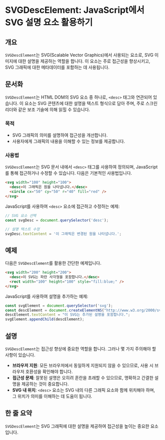 <!--
Meta Description: # SVGDescElement: JavaScript에서 SVG 설명 요소 활용하기 ## 개요 `SVGDescElement`는 SVG(Scalable Vector Graphics)에서 사용되는 요소로, SVG 이미지에 대한 설명을 제공하는 역할을 합니다. 이 요소는 주로...
Meta Keywords: svg, desc, svgdescelement, 설명을, 있습니다
-->

# SVGDescElement: JavaScript에서 SVG 설명 요소 활용하기

## 개요
`SVGDescElement`는 SVG(Scalable Vector Graphics)에서 사용되는 요소로, SVG 이미지에 대한 설명을 제공하는 역할을 합니다. 이 요소는 주로 접근성을 향상시키고, SVG 그래픽에 대한 메타데이터를 포함하는 데 사용됩니다.

## 문서화
`SVGDescElement`는 HTML DOM의 SVG 요소 중 하나로, `<desc>` 태그와 연관되어 있습니다. 이 요소는 SVG 콘텐츠에 대한 설명을 텍스트 형식으로 담아 주며, 주로 스크린 리더와 같은 보조 기술에 의해 읽힐 수 있습니다.

### 목적
- SVG 그래픽의 의미를 설명하여 접근성을 개선합니다.
- 사용자에게 그래픽의 내용을 이해할 수 있는 정보를 제공합니다.

### 사용법
`SVGDescElement`는 SVG 문서 내에서 `<desc>` 태그를 사용하여 정의되며, JavaScript를 통해 접근하거나 수정할 수 있습니다. 다음은 기본적인 사용법입니다.

```html
<svg width="100" height="100">
  <desc>이 그래픽은 원을 나타냅니다.</desc>
  <circle cx="50" cy="50" r="40" fill="red" />
</svg>
```

JavaScript를 사용하여 `<desc>` 요소에 접근하고 수정하는 예제:

```javascript
// SVG 요소 선택
const svgDesc = document.querySelector('desc');

// 설명 텍스트 수정
svgDesc.textContent = '이 그래픽은 변경된 원을 나타냅니다.';
```

## 예제
다음은 `SVGDescElement`를 활용한 간단한 예제입니다.

```html
<svg width="200" height="200">
  <desc>이 SVG는 파란 사각형을 포함합니다.</desc>
  <rect width="100" height="100" style="fill:blue;" />
</svg>
```

JavaScript를 사용하여 설명을 추가하는 예제:

```javascript
const svgElement = document.querySelector('svg');
const descElement = document.createElementNS("http://www.w3.org/2000/svg", "desc");
descElement.textContent = "이 SVG는 추가된 설명을 포함합니다.";
svgElement.appendChild(descElement);
```

## 설명
`SVGDescElement`는 접근성 향상에 중요한 역할을 합니다. 그러나 몇 가지 주의해야 할 사항이 있습니다.

- **브라우저 지원**: 모든 브라우저에서 동일하게 지원되지 않을 수 있으므로, 사용 시 브라우저 호환성을 확인해야 합니다.
- **접근성 문제**: 잘못된 설명은 오히려 혼란을 초래할 수 있으므로, 명확하고 간결한 설명을 제공하는 것이 중요합니다.
- **SVG 내 위치**: `<desc>` 요소는 SVG 내의 다른 그래픽 요소와 함께 위치해야 하며, 그 위치가 의미를 이해하는 데 도움이 됩니다.

## 한 줄 요약
`SVGDescElement`는 SVG 그래픽에 대한 설명을 제공하여 접근성을 높이는 중요한 요소입니다.